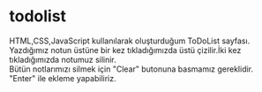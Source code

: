 # todolist
HTML,CSS,JavaScript kullanılarak oluşturduğum ToDoList sayfası.<br>
Yazdığımız notun üstüne bir kez tıkladığımızda üstü çizilir.İki kez tıkladığımızda notumuz silinir.<br>
Bütün notlarımızı silmek için "Clear" butonuna basmamız gereklidir.<br>
"Enter" ile ekleme yapabiliriz.

